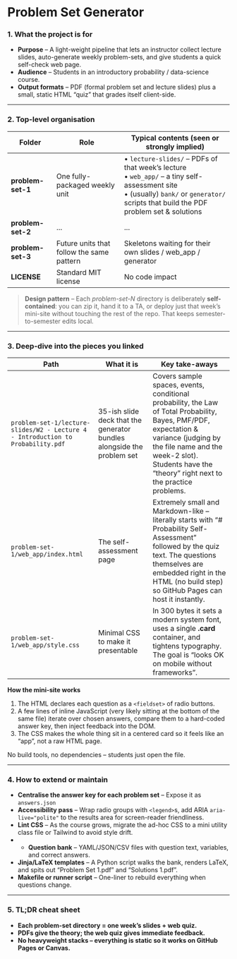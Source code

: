 # Problem Set Generator 

### 1. What the project is for

* **Purpose** – A light-weight pipeline that lets an instructor collect lecture slides, auto-generate weekly problem-sets, and give students a quick self-check web page.
* **Audience** – Students in an introductory probability / data-science course.
* **Output formats** – PDF (formal problem set and lecture slides) plus a small, static HTML “quiz” that grades itself client-side.

---

### 2. Top-level organisation

| Folder                               | Role                                      | Typical contents (seen or strongly implied)                                                                                                                                               |
| ------------------------------------ | ----------------------------------------- | ----------------------------------------------------------------------------------------------------------------------------------------------------------------------------------------- |
| **problem-set-1**                    | One fully-packaged weekly unit            | • `lecture-slides/` – PDFs of that week’s lecture<br>• `web_app/` – a tiny self-assessment site<br>• (usually) `bank/` or `generator/` scripts that build the PDF problem set & solutions |
| **problem-set-2** | ... | ...                                                                                                                          |
| **problem-set-3** | Future units that follow the same pattern | Skeletons waiting for their own slides / web\_app / generator                                                                                                                             |
| **LICENSE**                          | Standard MIT license                      | No code impact                                                                                                                                                                            |

> **Design pattern** – Each *problem-set-N* directory is deliberately **self-contained**: you can zip it, hand it to a TA, or deploy just that week’s mini-site without touching the rest of the repo. That keeps semester-to-semester edits local.

---

### 3. Deep-dive into the pieces you linked

| Path                                                                            | What it is                                                             | Key take-aways                                                                                                                                                                                                                                                       |
| ------------------------------------------------------------------------------- | ---------------------------------------------------------------------- | -------------------------------------------------------------------------------------------------------------------------------------------------------------------------------------------------------------------------------------------------------------------- |
| `problem-set-1/lecture-slides/W2 - Lecture 4 - Introduction to Probability.pdf` | 35-ish slide deck that the generator bundles alongside the problem set | Covers sample spaces, events, conditional probability, the Law of Total Probability, Bayes, PMF/PDF, expectation & variance (judging by the file name and the week-2 slot). Students have the “theory” right next to the practice problems.                          |
| `problem-set-1/web_app/index.html`                                              | The self-assessment page                                               | Extremely small and Markdown-like – literally starts with “# Probability Self-Assessment” followed by the quiz text. The questions themselves are embedded right in the HTML (no build step) so GitHub Pages can host it instantly.  |
| `problem-set-1/web_app/style.css`                                               | Minimal CSS to make it presentable                                     | In 300 bytes it sets a modern system font, uses a single **.card** container, and tightens typography. The goal is “looks OK on mobile without frameworks”.                                                                       |

**How the mini-site works**

1. The HTML declares each question as a `<fieldset>` of radio buttons.
2. A few lines of inline JavaScript (very likely sitting at the bottom of the same file) iterate over chosen answers, compare them to a hard-coded answer key, then inject feedback into the DOM.
3. The CSS makes the whole thing sit in a centered card so it feels like an “app”, not a raw HTML page.

No build tools, no dependencies – students just open the file.

---

### 4. How to extend or maintain

* **Centralise the answer key for each problem set** – Expose it as `answers.json`
* **Accessibility pass** – Wrap radio groups with `<legend>`s, add ARIA `aria-live="polite"` to the results area for screen-reader friendliness.
* **Lint CSS** – As the course grows, migrate the ad-hoc CSS to a mini utility class file or Tailwind to avoid style drift.
* * **Question bank** – YAML/JSON/CSV files with question text, variables, and correct answers.
* **Jinja/LaTeX templates** – A Python script walks the bank, renders LaTeX, and spits out “Problem Set 1.pdf” and “Solutions 1.pdf”.
* **Makefile or runner script** – One-liner to rebuild everything when questions change.

---

### 5. TL;DR cheat sheet

* **Each problem-set directory = one week’s slides + web quiz.**
* **PDFs give the theory; the web quiz gives immediate feedback.**
* **No heavyweight stacks – everything is static so it works on GitHub Pages or Canvas.**
